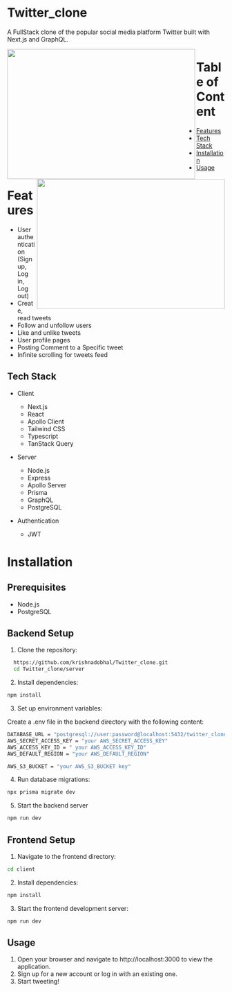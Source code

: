 # Twitter_clone

A FullStack clone of the popular social media platform Twitter built with Next.js and GraphQL.

<div>
  
<p><img align="left" src="https://github.com/user-attachments/assets/3f0f113d-7035-48fd-adcd-24b05a8596c5" width="435" height="300"/></p>
<p><img align="right" src="https://github.com/user-attachments/assets/2921ec1c-99c7-4163-bbb1-2275198739bf" width="435" height="300"/></p>

</div>

# Table of Content
  - [Features](#features)
  - [Tech Stack](#tech)
  - [Installation](#installation)
  - [Usage](#use)
    
<a name="features"><a/>
# Features

- User authentication (Sign up, Log in, Log out)
- Create, read tweets 
- Follow and unfollow users 
- Like and unlike tweets 
- User profile pages
- Posting Comment to a Specific tweet 
- Infinite scrolling for tweets feed

<a name="tech"><a/>
## Tech Stack

* Client

  * Next.js
  * React
  * Apollo Client
  * Tailwind CSS
  * Typescript
  * TanStack Query

* Server
 
  * Node.js
  * Express
  * Apollo Server
  * Prisma
  * GraphQL
  * PostgreSQL

* Authentication
  
  * JWT

<a name="installation"><a/>
# Installation

## Prerequisites
 * Node.js
 * PostgreSQL

## Backend Setup

1. Clone the repository:
```bash
  https://github.com/krishnadobhal/Twitter_clone.git
  cd Twitter_clone/server
```

2. Install dependencies:
```bash
npm install
```

3. Set up environment variables:

Create a .env file in the backend directory with the following content:

```bash
DATABASE_URL = "postgresql://user:password@localhost:5432/twitter_clone "
AWS_SECRET_ACCESS_KEY = "your AWS_SECRET_ACCESS_KEY"
AWS_ACCESS_KEY_ID = " your AWS_ACCESS_KEY_ID"
AWS_DEFAULT_REGION = "your AWS_DEFAULT_REGION"

AWS_S3_BUCKET = "your AWS_S3_BUCKET key"
```
4. Run database migrations:
```bash
npx prisma migrate dev
```
5. Start the backend server
```bash
npm run dev
```

## Frontend Setup
1. Navigate to the frontend directory:
```bash
cd client
```
2. Install dependencies:
```bash
npm install
```
3. Start the frontend development server:
```bash
npm run dev
```
<a name="use"><a/>
## Usage
1. Open your browser and navigate to http://localhost:3000 to view the application.
2. Sign up for a new account or log in with an existing one.
3. Start tweeting!

